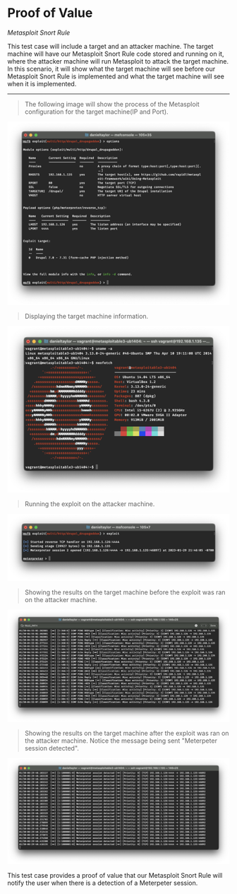 # Proof of Value
*Metasploit Snort Rule*

This test case will include a target and an attacker machine. The target machine will have our Metasploit Snort Rule code stored and running on it, where the attacker machine will run Metasploit to attack the target machine. In this scenario, it will show what the target machine will see before our Metasploit Snort Rule is implemented and what the target machine will see when it is implemented.

---

>The following image will show the process of the Metasploit configuration for the target machine(IP and Port).

![metasploit-config](images/Metasploit-config.png)

>Displaying the target machine information.

![metasploit-config](images/target-machine-info.png)

>Running the exploit on the attacker machine.

![metasploit-config](images/running-exploit.png)

>Showing the results on the target machine before the exploit was ran on the attacker machine.

![metasploit-config](images/pre-metasploit-rule.png)

>Showing the results on the target machine after the exploit was ran on the attacker machine. Notice the message being sent "Meterpeter session detected".

![metasploit-config](images/post-metasploit-rule.png)

This test case provides a proof of value that our Metasploit Snort Rule will notify the user when there is a detection of a Meterpeter session.
